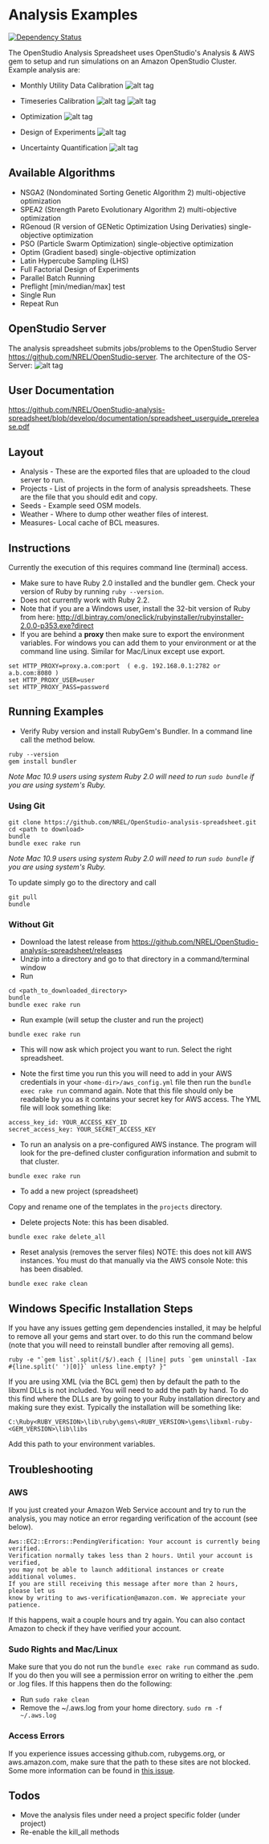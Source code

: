 # Analysis Examples

[![Dependency Status](https://www.versioneye.com/user/projects/540a3047ccc023a17f0001d5/badge.svg?style=flat)](https://www.versioneye.com/user/projects/540a3047ccc023a17f0001d5)

The OpenStudio Analysis Spreadsheet uses OpenStudio's Analysis & AWS gem to setup and run simulations on an Amazon OpenStudio Cluster.  Example analysis are:

* Monthly Utility Data Calibration
![alt tag](https://cloud.githubusercontent.com/assets/2235296/10324111/7887be68-6c44-11e5-86de-9d004585ad8e.png)

* Timeseries Calibration
![alt tag](https://cloud.githubusercontent.com/assets/2235296/10324119/7d4919ce-6c44-11e5-982a-2216095b523d.png)
![alt tag](https://cloud.githubusercontent.com/assets/2235296/10324120/7ec41f60-6c44-11e5-941d-208286a63b32.png)
 
* Optimization
![alt tag](https://cloud.githubusercontent.com/assets/2235296/10324114/7a4e536a-6c44-11e5-9c64-57ef26658ed3.png)

* Design of Experiments
![alt tag](https://cloud.githubusercontent.com/assets/2235296/10324117/7bc4e34e-6c44-11e5-8bee-894b4412043d.png)

* Uncertainty Quantification
![alt tag](https://cloud.githubusercontent.com/assets/2235296/10324123/802cc5fa-6c44-11e5-86d8-c8db0302d514.png)

## Available Algorithms
* NSGA2 (Nondominated Sorting Genetic Algorithm 2) multi-objective optimization
* SPEA2 (Strength Pareto Evolutionary Algorithm 2) multi-objective optimization
* RGenoud (R version of GENetic Optimization Using Derivaties) single-objective optimization
* PSO (Particle Swarm Optimization) single-objective optimization
* Optim (Gradient based) single-objective optimization
* Latin Hypercube Sampling (LHS)
* Full Factorial Design of Experiments
* Parallel Batch Running
* Preflight [min/median/max] test
* Single Run
* Repeat Run

## OpenStudio Server
  The analysis spreadsheet submits jobs/problems to the OpenStudio Server https://github.com/NREL/OpenStudio-server.
  The architecture of the OS-Server:
  ![alt tag](https://cloud.githubusercontent.com/assets/2235296/10324109/764a00e8-6c44-11e5-8e96-828a06c8df63.png)
  
## User Documentation
  https://github.com/NREL/OpenStudio-analysis-spreadsheet/blob/develop/documentation/spreadsheet_userguide_prerelease.pdf

## Layout
* Analysis - These are the exported files that are uploaded to the cloud server to run.
* Projects - List of projects in the form of analysis spreadsheets. These are the file that you should edit and copy.
* Seeds - Example seed OSM models.
* Weather - Where to dump other weather files of interest.
* Measures- Local cache of BCL measures.

## Instructions

Currently the execution of this requires command line (terminal) access.  

* Make sure to have Ruby 2.0 installed and the bundler gem.  Check your version of Ruby by running `ruby --version`.
* Does not currently work with Ruby 2.2.
* Note that if you are a Windows user, install the 32-bit version of Ruby from here: http://dl.bintray.com/oneclick/rubyinstaller/rubyinstaller-2.0.0-p353.exe?direct
* If you are behind a **proxy** then make sure to export the environment variables.  For windows you can add them to your environment or at the command line using. Similar for Mac/Linux except use export.

```
set HTTP_PROXY=proxy.a.com:port  ( e.g. 192.168.0.1:2782 or a.b.com:8080 )
set HTTP_PROXY_USER=user 
set HTTP_PROXY_PASS=password
```

## Running Examples

* Verify Ruby version and install RubyGem's Bundler.  In a command line call the method below.

```
ruby --version
gem install bundler
```
*Note Mac 10.9 users using system Ruby 2.0 will need to run `sudo bundle` if you are using system's Ruby.*

### Using Git

```
git clone https://github.com/NREL/OpenStudio-analysis-spreadsheet.git
cd <path to download>
bundle 
bundle exec rake run
```
*Note Mac 10.9 users using system Ruby 2.0 will need to run `sudo bundle` if you are using system's Ruby.*

To update simply go to the directory and call

```
git pull
bundle
```

### Without Git

* Download the latest release from https://github.com/NREL/OpenStudio-analysis-spreadsheet/releases
* Unzip into a directory and go to that directory in a command/terminal window
* Run

```
cd <path_to_downloaded_directory>
bundle
bundle exec rake run
```

* Run example (will setup the cluster and run the project)

```
bundle exec rake run
```

* This will now ask which project you want to run. Select the right spreadsheet.

* Note the first time you run this you will need to add in your AWS credentials in your `<home-dir>/aws_config.yml` file then run the `bundle exec rake run` command again.  Note that this file should only be readable by you as it contains your secret key for AWS access. The YML file will look something like:


```
access_key_id: YOUR_ACCESS_KEY_ID
secret_access_key: YOUR_SECRET_ACCESS_KEY
```

* To run an analysis on a pre-configured AWS instance. The program will look for the pre-defined cluster configuration information and submit to that cluster.

```
bundle exec rake run
```

* To add a new project (spreadsheet)

Copy and rename one of the templates in the `projects` directory.

* Delete projects
Note: this has been disabled.

```
bundle exec rake delete_all
```

* Reset analysis (removes the server files) NOTE: this does not kill AWS instances. You must do that manually via the AWS console
Note: this has been disabled.

```
bundle exec rake clean
```


## Windows Specific Installation Steps

If you have any issues getting gem dependencies installed, it may be helpful to remove all your gems and start over.  to do this run the command below (note that you will need to reinstall bundler after removing all gems).

```
ruby -e "`gem list`.split(/$/).each { |line| puts `gem uninstall -Iax #{line.split(' ')[0]}` unless line.empty? }"
```


If you are using XML (via the BCL gem) then by default the path to the libxml DLLs is not included.  You will need to add the path by hand.  To do this find where the DLLs are by going to your Ruby installation directory and making sure they exist. Typically the installation will be something like:

```
C:\Ruby<RUBY_VERSION>\lib\ruby\gems\<RUBY_VERSION>\gems\libxml-ruby-<GEM_VERSION>\lib\libs
```

Add this path to your environment variables.

## Troubleshooting

### AWS

If you just created your Amazon Web Service account and try to run the analysis, you may notice an error regarding verification of the account (see below).

```
Aws::EC2::Errors::PendingVerification: Your account is currently being verified. 
Verification normally takes less than 2 hours. Until your account is verified, 
you may not be able to launch additional instances or create additional volumes. 
If you are still receiving this message after more than 2 hours, please let us 
know by writing to aws-verification@amazon.com. We appreciate your patience.
```

If this happens, wait a couple hours and try again.  You can also contact Amazon to check if they have verified your account.

### Sudo Rights and Mac/Linux

Make sure that you do not run the `bundle exec rake run` command as sudo.  If you do then you will see a permission error on writing to either the .pem or .log files.  If this happens then do the following:
* Run `sudo rake clean`
* Remove the ~/.aws.log from your home directory. `sudo rm -f ~/.aws.log`

### Access Errors

If you experience issues accessing github.com, rubygems.org, or aws.amazon.com, make sure that the path to these sites are not blocked.  Some more information can be found in [this issue](https://github.com/NREL/OpenStudio-analysis-gem/issues/3).

## Todos

* Move the analysis files under need a project specific folder (under project)
* Re-enable the kill_all methods

